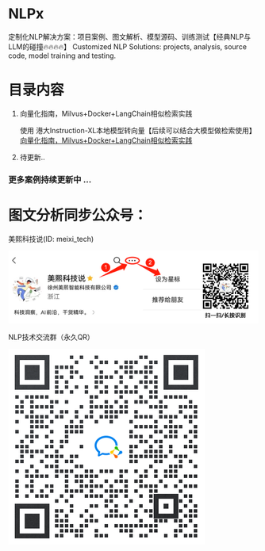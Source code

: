 # NLPx

定制化NLP解决方案：项目案例、图文解析、模型源码、训练测试【经典NLP与LLM的碰撞🔥🔥🔥🔥】
Customized NLP Solutions: projects, analysis, source code, model training and testing.


# 目录内容
1. 向量化指南，Milvus+Docker+LangChain相似检索实践

   使用 港大Instruction-XL本地模型转向量【后续可以结合大模型做检索使用】
   [向量化指南，Milvus+Docker+LangChain相似检索实践](https://www.icnma.com/2023/06/langchainmilvus%e5%90%91%e9%87%8f%e5%ba%93%ef%bc%8c%e9%97%ae%e7%ad%94%e6%90%9c%e7%b4%a2%e5%ae%9e%e8%b7%b5%e6%8c%87%e5%8d%97/ "向量化指南，Milvus+Docker+LangChain相似检索实践")

2. 待更新..

### 更多案例持续更新中 ...




# 图文分析同步公众号：

美熙科技说(ID: meixi_tech)

![Alt text](pics/%E7%BE%8E%E7%86%99QR.png)

NLP技术交流群（永久QR）


![Alt text](pics/NLP%E6%8A%80%E6%9C%AF%E7%BE%A4%E6%B0%B8%E4%B9%85QR.png)

